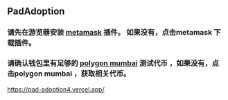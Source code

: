 
 ## PadAdoption
 ### 请先在游览器安装  [metamask](https://metamask.io/)  插件。 如果没有，点击metamask 下载插件。
 ### 请确认钱包里有足够的 [polygon mumbai](https://faucets.tatum.io/mumbai) 测试代币 ，如果没有，点击polygon mumbai ，获取相关代币。
 https://pad-adoption4.vercel.app/

 


















